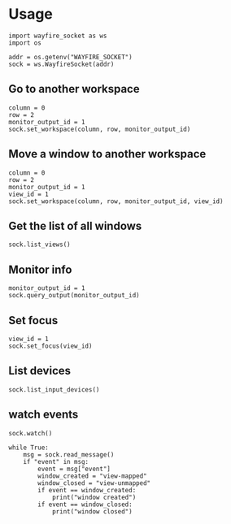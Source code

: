 # Usage

```
import wayfire_socket as ws
import os

addr = os.getenv("WAYFIRE_SOCKET")
sock = ws.WayfireSocket(addr)
```

## Go to another workspace
```
column = 0
row = 2
monitor_output_id = 1
sock.set_workspace(column, row, monitor_output_id)
```

## Move a window to another workspace
```
column = 0
row = 2
monitor_output_id = 1
view_id = 1
sock.set_workspace(column, row, monitor_output_id, view_id)

```

## Get the list of all windows
```
sock.list_views()
```

## Monitor info
```
monitor_output_id = 1
sock.query_output(monitor_output_id)
```

## Set focus
```
view_id = 1
sock.set_focus(view_id)
```

## List devices
```
sock.list_input_devices()
```

## watch events
```
sock.watch()

while True:
    msg = sock.read_message()
    if "event" in msg:
        event = msg["event"]
        window_created = "view-mapped"
        window_closed = "view-unmapped"
        if event == window_created:
            print("window created")
        if event == window_closed:
            print("window closed")
```



